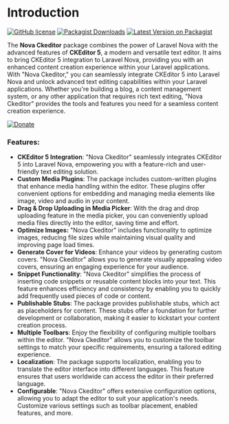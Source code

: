 # Introduction

[![GitHub license](https://img.shields.io/github/license/mostafaznv/nova-ckeditor?style=flat-square)](https://github.com/mostafaznv/nova-ckeditor/blob/master/LICENSE) [![Packagist Downloads](https://img.shields.io/packagist/dt/mostafaznv/nova-ckeditor?style=flat-square)](https://packagist.org/packages/mostafaznv/nova-ckeditor) [![Latest Version on Packagist](https://img.shields.io/packagist/v/mostafaznv/nova-ckeditor.svg?style=flat-square)](https://packagist.org/packages/mostafaznv/nova-ckeditor)



The **Nova Ckeditor** package combines the power of Laravel Nova with the advanced features of **CKEditor 5**, a modern and versatile text editor. It aims to bring CKEditor 5 integration to Laravel Nova, providing you with an enhanced content creation experience within your Laravel applications.\
With "Nova Ckeditor," you can seamlessly integrate CKEditor 5 into Laravel Nova and unlock advanced text editing capabilities within your Laravel applications. Whether you're building a blog, a content management system, or any other application that requires rich text editing, "Nova Ckeditor" provides the tools and features you need for a seamless content creation experience.

[![Donate](https://mostafaznv.github.io/donate/donate.svg)](https://mostafaznv.github.io/donate)





### Features:

* **CKEditor 5 Integration**: "Nova Ckeditor" seamlessly integrates CKEditor 5 into Laravel Nova, empowering you with a feature-rich and user-friendly text editing solution.
* **Custom Media Plugins**: The package includes custom-written plugins that enhance media handling within the editor. These plugins offer convenient options for embedding and managing media elements like image, video and audio in your content.
* **Drag & Drop Uploading in Media Picker**: With the drag and drop uploading feature in the media picker, you can conveniently upload media files directly into the editor, saving time and effort.
* **Optimize Images:** "Nova Ckeditor" includes functionality to optimize images, reducing file sizes while maintaining visual quality and improving page load times.
* **Generate Cover for Videos**: Enhance your videos by generating custom covers. "Nova Ckeditor" allows you to generate visually appealing video covers, ensuring an engaging experience for your audience.
* **Snippet Functionality**: "Nova Ckeditor" simplifies the process of inserting code snippets or reusable content blocks into your text. This feature enhances efficiency and consistency by enabling you to quickly add frequently used pieces of code or content.
* **Publishable Stubs**: The package provides publishable stubs, which act as placeholders for content. These stubs offer a foundation for further development or collaboration, making it easier to kickstart your content creation process.
* **Multiple Toolbars**: Enjoy the flexibility of configuring multiple toolbars within the editor. "Nova Ckeditor" allows you to customize the toolbar settings to match your specific requirements, ensuring a tailored editing experience.
* **Localization**: The package supports localization, enabling you to translate the editor interface into different languages. This feature ensures that users worldwide can access the editor in their preferred language.
* **Configurable**: "Nova Ckeditor" offers extensive configuration options, allowing you to adapt the editor to suit your application's needs. Customize various settings such as toolbar placement, enabled features, and more.



